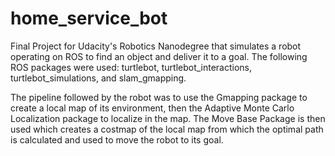 # home_service_bot
Final Project for Udacity's Robotics Nanodegree that simulates a robot operating on ROS to find an object and deliver it to a goal. The following ROS packages were used: turtlebot, turtlebot_interactions, turtlebot_simulations, and slam_gmapping. 

The pipeline followed by the robot was to use the Gmapping package to create a local map of its environment, then the Adaptive Monte Carlo Localization package to localize in the map. The Move Base Package is then used which creates a costmap of the local map from which the optimal path is calculated and used to move the robot to its goal.
